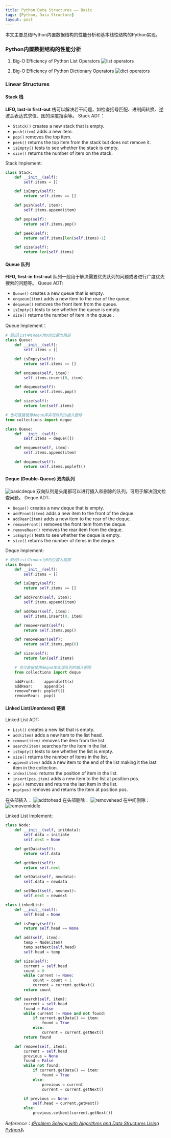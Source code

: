 ```yaml
---
title: Python Data Structures —— Basic
tags: [Python, Data Structure]
layout: post
---
```

本文主要总结Python内置数据结构的性能分析和基本线性结构的Python实现。

### Python内置数据结构的性能分析
1. Big-O Efficiency of Python List Operators
![list operators](/assets/blog/20140803_list.png)

2. Big-O Efficiency of Python Dictionary Operators
![dict operators](/assets/blog/20140803_dict.png)

### Linear Structures
#### Stack 栈
**LIFO, last-in first-out**
栈可以解决若干问题，如检查括号匹配、进制间转换、逆波兰表达式求值、图的深度搜索等。
Stack ADT：

+ `Statck()` creates a new stack that is empty.
+ `push(item)` adds a new item.
+ `pop()` removes the top item.
+ `peek()` returns the top item from the stack but does not remove it.
+ `isEmpty()` tests to see whether the stack is empty.
+ `size()` returns the number of item on the stack.

Stack Implement:

```python
class Stack:
    def __init__(self):
        self.items = []

    def isEmpty(self):
        return self.items == []

    def push(self, item):
        self.items.append(item)

    def pop(self):
        return self.items.pop()

    def peek(self):
        return self.items[len(self.items)-1]

    def size(self):
        return len(self.items)
```

#### Queue 队列
**FIFO, first-in first-out**
队列一般用于解决需要优先队列的问题或者进行广度优先搜索的问题等。
Queue ADT:

+ `Queue()` creates a new queue that is empty.
+ `enqueue(item)` adds a new item to the rear of the queue.
+ `dequeue()` removes the front item from the queue.
+ `isEmpty()` tests to see whether the queue is empty.
+ `size()` returns the number of item in the queue .

Queue Implement：

```python
# 假设list中index为0的位置为尾部
class Queue:
    def __init__(self):
        self.items = []

    def isEmpty(self):
        return self.items == []

    def enqueue(self, item):
        self.items.insert(0, item)

    def dequeue(self):
        return self.items.pop()

    def size(self):
        return len(self.items)

# 也可直接使用deque库实现队列的插入删除
from collections import deque

class Queue:
    def __init__(self):
        self.items = deque([])

    def enqueue(self, item):
        self.items.append(item)

    def dequeue(self):
        return self.items.popleft()
```

#### Deque (Double-Queue) 双向队列

![basicdeque](/assets/blog/20140803_basicdeque.png)
双向队列是头尾都可以进行插入和删除的队列。可用于解决回文检查问题。
Deque ADT:

+ `Deque()` creates a new deque that is empty.
+ `addFront(item)` adds a new item to the front of the deque.
+ `addRear(item)` adds a new item to the rear of the deque.
+ `removeFront()` removes the front item from the deque.
+ `removeRear()` removes the rear item from the deque.
+ `isEmpty()` tests to see whether the deque is empty.
+ `size()` returns the number of items in the deque.

Deque Implement:

```python
# 假设list中index为0的位置为尾部
class Deque:
    def __init__(self):
        self.items = []

    def isEmpty(self):
        return self.items == []

    def addFront(self, item):
        self.items.append(item)

    def addRear(self, item):
        self.items.insert(0, item)

    def removeFront(self):
        return self.items.pop()

    def removeRear(self):
        return self.items.pop(0)

    def size(self):
        return len(self.items)

    # 也可直接使用deque库实现队列的插入删除
    from collections import deque

    addFront:    appendleft(x)
    addRear:     append(x)
    removeFront: popleft()
    removeRear:  pop()
```

#### Linked List(Unordered) 链表

Linked List ADT:

+ `List()` creates a new list that is empty.
+ `add(item)` adds a new item to the list head.
+ `remove(item)` removes the item from the list.
+ `search(item)` searches for the item in the list.
+ `isEmpty()` tests to see whether the list is empty.
+ `size()` returns the number of items in the list.
+ `append(item)` adds a new item to the end of the list making it the last item in the collection.
+ `index(item)` returns the position of item in the list.
+ `insert(pos,item)` adds a new item to the list at position pos.
+ `pop()` removes and returns the last item in the list.
+ `pop(pos)` removes and returns the item at position pos.

在头部插入：
![addtohead](/assets/blog/20140803_addtohead.png)
在头部删除：
![removehead](/assets/blog/20140803_removehead.png)
在中间删除：
![removemiddle](/assets/blog/20140803_removemiddle.png)

Linked List Implement:

```python
class Node:
    def __init__(self, initdata):
        self.data = initiate
        self.next = None

    def getData(self):
        return self.data

    def getNext(self):
        return self.next

    def setData(self, newdata):
        self.data = newdata

    def setNext(self, newnext):
        self.next = newnext

class LinkedList:
    def __init__(self):
        self.head = None

    def isEmpty(self):
        return self.head == None

    def add(self, item):
        temp = Node(item)
        temp.setNext(self.head)
        self.head = temp

    def size(self):
        current = self.head
        count = 0
        while current != None:
            count = count + 1
            current = current.getNext()
        return count

    def search(self, item):
        current = self.head
        found = False
        while current != None and not found:
            if current.getData() == item:
                found = True
            else:
                current = current.getNext()
        return found

    def remove(self, item):
        current = self.head
        previous = None
        found = False
        while not found:
            if current.getData() == item:
                found = True
            else:
                previous = current
                current = current.getNext()

        if previous == None:
            self.head = current.getNext()
        else:
            previous.setNext(current.getNext())
```

*Reference：[《Problem Solving with Algorithms and Data Structures Using Python》](http://interactivepython.org/courselib/static/pythonds/index.html)。*
